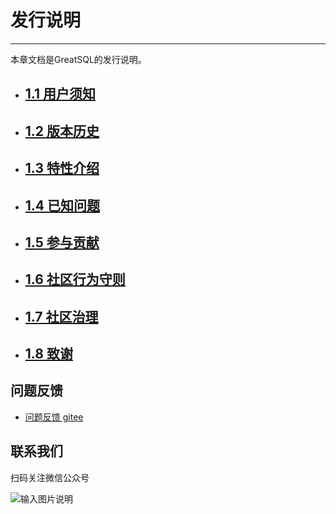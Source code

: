 # 发行说明
---
本章文档是GreatSQL的发行说明。

- ## [1.1 用户须知](./1-1-notes-to-users.md)
- ## [1.2 版本历史](./1-2-release-history.md)
- ## [1.3 特性介绍](./1-3-greatsql-features.md)
- ## [1.4 已知问题](./1-4-issues-known.md)
- ## [1.5 参与贡献](./1-5-contribute-to-greatsql.md)
- ## [1.6 社区行为守则](./1-6-community-rules.md)
- ## [1.7 社区治理](./1-8-community-toc.md)
- ## [1.8 致谢](./1-7-thanks.md)


**问题反馈**
---
- [问题反馈 gitee](https://gitee.com/GreatSQL/GreatSQL-Manual/issues)


**联系我们**
---

扫码关注微信公众号

![输入图片说明](https://images.gitee.com/uploads/images/2021/0802/141935_2ea2c196_8779455.jpeg "greatsql社区-wx-qrcode-0.5m.jpg")
